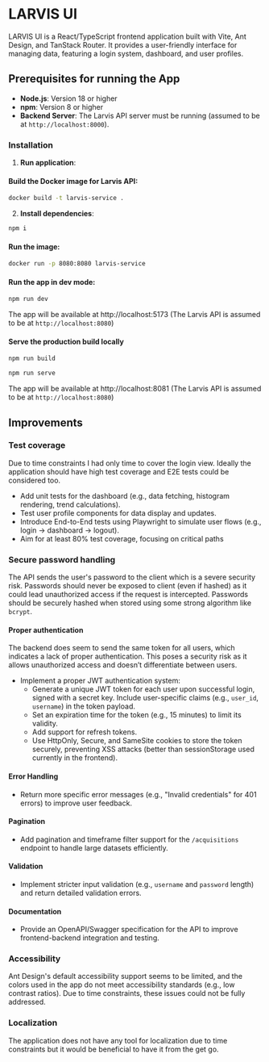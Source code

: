 # LARVIS UI

LARVIS UI is a React/TypeScript frontend application built with Vite, Ant Design, and TanStack Router. It provides a user-friendly interface for managing data, featuring a login system, dashboard, and user profiles.

## Prerequisites for running the App

- **Node.js**: Version 18 or higher
- **npm**: Version 8 or higher
- **Backend Server**: The Larvis API server must be running (assumed to be at `http://localhost:8000`).

### Installation

1. **Run application**:

#### Build the Docker image for Larvis API:

```bash
docker build -t larvis-service .
```

2. **Install dependencies**:

```bash
npm i
```

#### Run the image:

```bash
docker run -p 8080:8080 larvis-service
```

#### Run the app in dev mode:

```bash
npm run dev
```

The app will be available at http://localhost:5173 (The Larvis API is assumed to be at `http://localhost:8080`)

#### Serve the production build locally

```bash
npm run build
```

```bash
npm run serve
```

The app will be available at http://localhost:8081 (The Larvis API is assumed to be at `http://localhost:8080`)

## Improvements

### Test coverage

Due to time constraints I had only time to cover the login view. Ideally the application should have high test coverage and E2E tests could be considered too.

- Add unit tests for the dashboard (e.g., data fetching, histogram rendering, trend calculations).
- Test user profile components for data display and updates.
- Introduce End-to-End tests using Playwright to simulate user flows (e.g., login -> dashboard -> logout).
- Aim for at least 80% test coverage, focusing on critical paths

### Secure password handling

The API sends the user's password to the client which is a severe security risk. Passwords should never be exposed to client (even if hashed) as it could lead unauthorized access if the request is intercepted. Passwords should be securely hashed when stored using some strong algorithm like `bcrypt`.

#### Proper authentication

The backend does seem to send the same token for all users, which indicates a lack of proper authentication. This poses a security risk as it allows unauthorized access and doesn’t differentiate between users.

- Implement a proper JWT authentication system:
  - Generate a unique JWT token for each user upon successful login, signed with a secret key. Include user-specific claims (e.g., `user_id`, `username`) in the token payload.
  - Set an expiration time for the token (e.g., 15 minutes) to limit its validity.
  - Add support for refresh tokens.
  - Use HttpOnly, Secure, and SameSite cookies to store the token securely, preventing XSS attacks (better than sessionStorage used currently in the frontend).

#### Error Handling

- Return more specific error messages (e.g., "Invalid credentials" for 401 errors) to improve user feedback.

#### Pagination

- Add pagination and timeframe filter support for the `/acquisitions` endpoint to handle large datasets efficiently.

#### Validation

- Implement stricter input validation (e.g., `username` and `password` length) and return detailed validation errors.

#### Documentation

- Provide an OpenAPI/Swagger specification for the API to improve frontend-backend integration and testing.

### Accessibility

Ant Design's default accessibility support seems to be limited, and the colors used in the app do not meet accessibility standards (e.g., low contrast ratios). Due to time constraints, these issues could not be fully addressed.

### Localization

The application does not have any tool for localization due to time constraints but it would be beneficial to have it from the get go.
